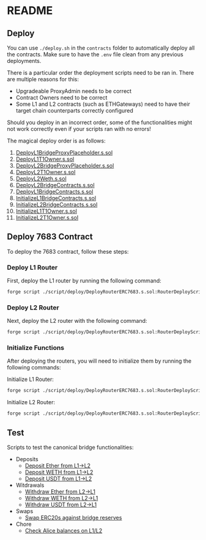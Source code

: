 # README

## Deploy

You can use `./deploy.sh` in the `contracts` folder to automatically deploy all the contracts. Make sure to have the
`.env` file clean from any previous deployments.

There is a particular order the deployment scripts need to be ran in. There are multiple reasons for this:

- Upgradeable ProxyAdmin needs to be correct
- Contract Owners need to be correct
- Some L1 and L2 contracts (such as ETHGateways) need to have their target chain counterparts correctly configured

Should you deploy in an incorrect order, some of the functionalities might not work correctly even if your scripts ran
with no errors!

The magical deploy order is as follows:

1. [DeployL1BridgeProxyPlaceholder.s.sol](./deploy/DeployL1BridgeProxyPlaceholder.s.sol)
2. [DeployL1T1Owner.s.sol](./deploy/DeployL1T1Owner.s.sol)
3. [DeployL2BridgeProxyPlaceholder.s.sol](./deploy/DeployL2BridgeProxyPlaceholder.s.sol)
4. [DeployL2T1Owner.s.sol](./deploy/DeployL2T1Owner.s.sol)
5. [DeployL2Weth.s.sol](./deploy/DeployL2Weth.s.sol)
6. [DeployL2BridgeContracts.s.sol](./deploy/DeployL2BridgeContracts.s.sol)
7. [DeployL1BridgeContracts.s.sol](./deploy/DeployL1BridgeContracts.s.sol)
8. [InitializeL1BridgeContracts.s.sol](./deploy/InitializeL1BridgeContracts.s.sol)
9. [InitializeL2BridgeContracts.s.sol](./deploy/InitializeL2BridgeContracts.s.sol)
10. [InitializeL1T1Owner.s.sol](./deploy/InitializeL1T1Owner.s.sol)
11. [InitializeL2T1Owner.s.sol](./deploy/InitializeL2T1Owner.s.sol)

## Deploy 7683 Contract

To deploy the 7683 contract, follow these steps:

### Deploy L1 Router

First, deploy the L1 router by running the following command:

```bash
forge script ./script/deploy/DeployRouterERC7683.s.sol:RouterDeployScript --sig "deployL1Router()" --rpc-url $T1_L1_RPC --broadcast --verify --verifier etherscan --verifier-url https://api-sepolia.etherscan.io/api --etherscan-api-key SDDHW92M9NVRP8ZWP1WI5KHHHHTXR662AR
```

### Deploy L2 Router

Next, deploy the L2 router with the following command:

```bash
forge script ./script/deploy/DeployRouterERC7683.s.sol:RouterDeployScript --sig "deployL2Router()" --rpc-url $T1_L2_RPC --broadcast --verify --verifier blockscout --verifier-url https://explorer.devnet.t1protocol.com/api
```

### Initialize Functions

After deploying the routers, you will need to initialize them by running the following commands:

Initialize L1 Router:
```bash
forge script ./script/deploy/DeployRouterERC7683.s.sol:RouterDeployScript --sig "initializeL1Router()" --rpc-url $T1_L1_RPC --broadcast
```

Initialize L2 Router:
```bash
forge script ./script/deploy/DeployRouterERC7683.s.sol:RouterDeployScript --sig "initializeL2Router()" --rpc-url $T1_L2_RPC --broadcast
```

## Test

Scripts to test the canonical bridge functionalities:

- Deposits
  - [Deposit Ether from L1->L2](./test/DepositEtherFromL1ToL2.s.sol)
  - [Deposit WETH from L1->L2](./test/DepositWethFromL1ToL2.s.sol)
  - [Deposit USDT from L1->L2](./test/DepositUsdtFromL1ToL2.s.sol)
- Witdrawals
  - [Withdraw Ether from L2->L1](./test/WithdrawEtherFromL2ToL1.s.sol)
  - [Withdraw WETH from L2->L1](./test/WithdrawWethFromL2ToL1.s.sol)
  - [Withdraw USDT from L2->L1](./test/WithdrawUsdtFromL2ToL1.s.sol)
- Swaps
  - [Swap ERC20s against bridge reserves](./test/SwapERC20.s.sol)
- Chore
  - [Check Alice balances on L1/L2](./test/LogBalances.s.sol)
